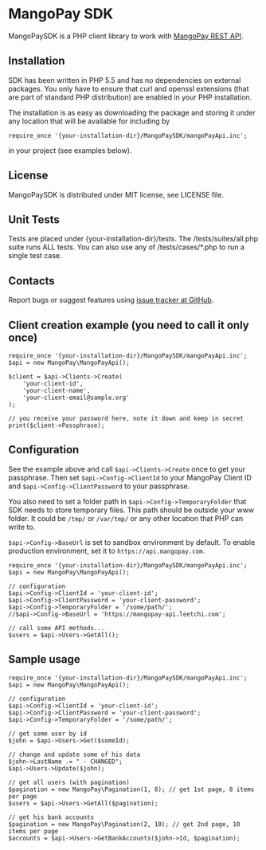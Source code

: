 MangoPay SDK
=================================================
MangoPaySDK is a PHP client library to work with
[MangoPay REST API](http://docs.mangopay.com/api-references/).


Installation
-------------------------------------------------
SDK has been written in PHP 5.5 and has no dependencies on external packages.
You only have to ensure that curl and openssl extensions (that are part of
standard PHP distribution) are enabled in your PHP installation.

The installation is as easy as downloading the package and storing it
under any location that will be available for including by

    require_once '{your-installation-dir}/MangoPaySDK/mangoPayApi.inc';

in your project (see examples below).


License
-------------------------------------------------
MangoPaySDK is distributed under MIT license, see LICENSE file.


Unit Tests
-------------------------------------------------
Tests are placed under {your-installation-dir}/tests.
The /tests/suites/all.php suite runs ALL tests.
You can also use any of /tests/cases/*.php to run a single test case.


Contacts
-------------------------------------------------
Report bugs or suggest features using
[issue tracker at GitHub](https://github.com/MangoPay/mangopay2-php-sdk).


Client creation example (you need to call it only once)
-------------------------------------------------

    require_once '{your-installation-dir}/MangoPaySDK/mangoPayApi.inc';
    $api = new MangoPay\MangoPayApi();

    $client = $api->Clients->Create(
        'your-client-id', 
        'your-client-name', 
        'your-client-email@sample.org'
    );

    // you receive your password here, note it down and keep in secret
    print($client->Passphrase);


Configuration
-------------------------------------------------
See the example above and call `$api->Clients->Create` once to get your passphrase.
Then set `$api->Config->ClientId` to your MangoPay Client ID and 
`$api->Config->ClientPassword` to your passphrase.

You also need to set a folder path in `$api->Config->TemporaryFolder` that SDK needs 
to store temporary files. This path should be outside your www folder.
It could be `/tmp/` or `/var/tmp/` or any other location that PHP can write to.

`$api->Config->BaseUrl` is set to sandbox environment by default. To enable production
environment, set it to `https://api.mangopay.com`.

    require_once '{your-installation-dir}/MangoPaySDK/mangoPayApi.inc';
    $api = new MangoPay\MangoPayApi();

    // configuration
    $api->Config->ClientId = 'your-client-id';
    $api->Config->ClientPassword = 'your-client-password';
    $api->Config->TemporaryFolder = '/some/path/';
    //$api->Config->BaseUrl = 'https://mangopay-api.leetchi.com';

    // call some API methods...
    $users = $api->Users->GetAll();


Sample usage
-------------------------------------------------

    require_once '{your-installation-dir}/MangoPaySDK/mangoPayApi.inc';
    $api = new MangoPay\MangoPayApi();

    // configuration
    $api->Config->ClientId = 'your-client-id';
    $api->Config->ClientPassword = 'your-client-password';
    $api->Config->TemporaryFolder = '/some/path/';

    // get some user by id
    $john = $api->Users->Get($someId);

    // change and update some of his data
    $john->LastName .= " - CHANGED";
    $api->Users->Update($john);

    // get all users (with pagination)
    $pagination = new MangoPay\Pagination(1, 8); // get 1st page, 8 items per page
    $users = $api->Users->GetAll($pagination);

    // get his bank accounts
    $pagination = new MangoPay\Pagination(2, 10); // get 2nd page, 10 items per page
    $accounts = $api->Users->GetBankAccounts($john->Id, $pagination);



